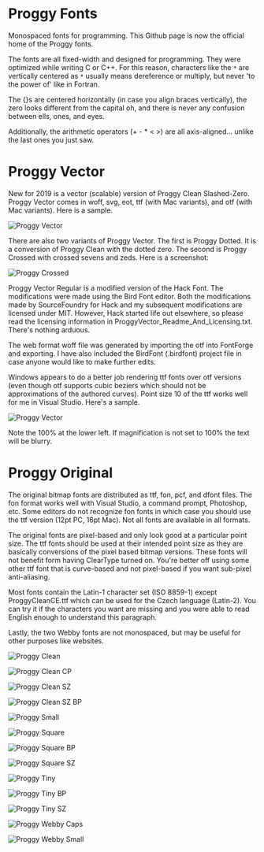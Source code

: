 # Proggy Fonts
Monospaced fonts for programming. This Github page is now the official home of the Proggy fonts.

The fonts are all fixed-width and designed for programming. They were optimized while writing C or C++. For this reason, characters like the `*` are vertically centered as `*` usually means dereference or multiply, but never 'to the power of' like in Fortran.

The {}s are centered horizontally (in case you align braces vertically), the zero looks different from the capital oh, and there is never any confusion between ells, ones, and eyes.

Additionally, the arithmetic operators (+ - * < >) are all axis-aligned... unlike the last ones you just saw.


# Proggy Vector
New for 2019 is a vector (scalable) version of Proggy Clean Slashed-Zero. Proggy Vector comes in woff, svg, eot, ttf (with Mac variants), and otf (with Mac variants). Here is a sample.

![Proggy Vector](https://raw.githubusercontent.com/bluescan/proggyfonts/master/ProggyVector/ProggyVector_Sample.png)

There are also two variants of Proggy Vector. The first is Proggy Dotted. It is a conversion of Proggy Clean with the dotted zero. The second is Proggy Crossed with crossed sevens and zeds. Here is a screenshot:

![Proggy Crossed](https://raw.githubusercontent.com/bluescan/proggyfonts/master/ProggyCrossed/ProggyCrossed_Sample.png)

Proggy Vector Regular is a modified version of the Hack Font. The modifications were made using the Bird Font editor. Both the modifications made by SourceFoundry for Hack and my subsequent modifications are licensed under MIT. However, Hack started life out elsewhere, so please read the licensing information in ProggyVector_Readme_And_Licensing.txt. There's nothing arduous.

The web format woff file was generated by importing the otf into FontForge and exporting. I have also included the BirdFont (.birdfont) project file in case anyone would like to make further edits.

Windows appears to do a better job rendering ttf fonts over otf versions (even though otf supports cubic beziers which should not be approximations of the authored curves). Point size 10 of the ttf works well for me in Visual Studio. Here's a sample.

![Proggy Vector](https://raw.githubusercontent.com/bluescan/proggyfonts/master/ProggyVector/ProggyVector_SampleVS.png)

Note the 100% at the lower left. If magnification is not set to 100% the text will be blurry.


# Proggy Original

The original bitmap fonts are distributed as ttf, fon, pcf, and dfont files. The fon format works well with Visual Studio, a command prompt, Photoshop, etc. Some editors do not recognize fon fonts in which case you should use the ttf version (12pt PC, 16pt Mac). Not all fonts are available in all formats.

The original fonts are pixel-based and only look good at a particular point size. The ttf fonts should be used at their intended point size as they are basically conversions of the pixel based bitmap versions. 
These fonts will not benefit form having ClearType turned on. You're better off using some other ttf font that is curve-based and not pixel-based if you want sub-pixel anti-aliasing.

Most fonts contain the Latin-1 character set (ISO 8859-1) except ProggyCleanCE.ttf which can be used for the Czech language (Latin-2). You can try it if the characters you want are missing and you were able to read English enough to understand this paragraph.

Lastly, the two Webby fonts are not monospaced, but may be useful for other purposes like websites.

![Proggy Clean](https://raw.githubusercontent.com/bluescan/proggyfonts/master/ProggyOriginal/images/example_proggy_clean.gif)

![Proggy Clean CP](https://raw.githubusercontent.com/bluescan/proggyfonts/master/ProggyOriginal/images/example_proggy_clean_cp.gif)

![Proggy Clean SZ](https://raw.githubusercontent.com/bluescan/proggyfonts/master/ProggyOriginal/images/example_proggy_clean_sz.gif)

![Proggy Clean SZ BP](https://raw.githubusercontent.com/bluescan/proggyfonts/master/ProggyOriginal/images/example_proggy_clean_sz_bp.gif)

![Proggy Small](https://raw.githubusercontent.com/bluescan/proggyfonts/master/ProggyOriginal/images/example_proggy_small.gif)

![Proggy Square](https://raw.githubusercontent.com/bluescan/proggyfonts/master/ProggyOriginal/images/example_proggy_square.gif)

![Proggy Square BP](https://raw.githubusercontent.com/bluescan/proggyfonts/master/ProggyOriginal/images/example_proggy_square_bp.gif)

![Proggy Square SZ](https://raw.githubusercontent.com/bluescan/proggyfonts/master/ProggyOriginal/images/example_proggy_square_sz.gif)

![Proggy Tiny](https://raw.githubusercontent.com/bluescan/proggyfonts/master/ProggyOriginal/images/example_proggy_tiny.gif)

![Proggy Tiny BP](https://raw.githubusercontent.com/bluescan/proggyfonts/master/ProggyOriginal/images/example_proggy_tiny_bp.gif)

![Proggy Tiny SZ](https://raw.githubusercontent.com/bluescan/proggyfonts/master/ProggyOriginal/images/example_proggy_tiny_sz.gif)

![Proggy Webby Caps](https://raw.githubusercontent.com/bluescan/proggyfonts/master/ProggyOriginal/images/example_webby_caps.gif)

![Proggy Webby Small](https://raw.githubusercontent.com/bluescan/proggyfonts/master/ProggyOriginal/images/example_webby_small.gif)
